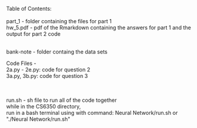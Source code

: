 Table of Contents: <br />
<br />
part_1 - folder containing the files for part 1 <br />
    hw_5.pdf - pdf of the Rmarkdown containing the answers for part 1 and the output for part 2 code <br />
    <br />

bank-note - folder containg the data sets <br />

Code Files - <br />
    2a.py - 2e.py: code for question 2 <br />
    3a.py, 3b.py: code for question 3 <br />
    <br />

<br />
run.sh - sh file to run all of the code together <br />
    while in the CS6350 directory, <br />
    run in a bash terminal using with command:     Neural Network/run.sh   or "./Neural Network/run.sh"<br />